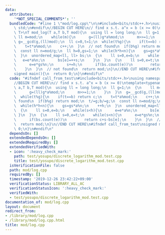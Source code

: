 ```yaml
---
data:
  attributes:
    '*NOT_SPECIAL_COMMENTS*': ''
  bundledCode: "#line 1 \"mod/log.cpp\"\n\n#include<bits/stdc++.h>\nusing namespace\
    \ std;\n#endif\n//BEGIN CUT HERE\n// find x s.t. a^x = b (x >= 0)\ntemplate<typename\
    \ T>\nT mod_log(T a,T b,T mod){\n  using ll = long long;\n  ll g=1;\n  {\n   \
    \ ll m=mod;\n    while(m){\n      g=(ll)g*a%mod;\n      m>>=1;\n    }\n  }\n \
    \ g=__gcd(g,(ll)mod);\n  ll c=0,t=1;\n  while(t%g){\n    if(t==b) return c;\n\
    \    t=t*a%mod;\n    c++;\n  }\n  // not found\n  if(b%g) return mod;\n  t/=g;b/=g;\n\
    \  const ll n=mod/g;\n  ll h=0,gs=1;\n  while(h*h<n){\n    gs=gs*a%n;\n    ++h;\n\
    \  }\n  unordered_map<ll, ll> bs;\n  {\n    ll s=0,e=b;\n    while(s<h){\n   \
    \   e=e*a%n;\n      bs[e]=++s;\n    }\n  }\n  {\n    ll s=0,e=t;\n    while(s<n){\n\
    \      e=e*gs%n;\n      s+=h;\n      if(bs.count(e))\n        return c+s-bs[e];\n\
    \    }\n  }\n  // not found\n  return mod;\n}\n//END CUT HERE\n#ifndef call_from_test\n\
    signed main(){\n  return 0;\n}\n#endif\n"
  code: "#ifndef call_from_test\n#include<bits/stdc++.h>\nusing namespace std;\n#endif\n\
    //BEGIN CUT HERE\n// find x s.t. a^x = b (x >= 0)\ntemplate<typename T>\nT mod_log(T\
    \ a,T b,T mod){\n  using ll = long long;\n  ll g=1;\n  {\n    ll m=mod;\n    while(m){\n\
    \      g=(ll)g*a%mod;\n      m>>=1;\n    }\n  }\n  g=__gcd(g,(ll)mod);\n  ll c=0,t=1;\n\
    \  while(t%g){\n    if(t==b) return c;\n    t=t*a%mod;\n    c++;\n  }\n  // not\
    \ found\n  if(b%g) return mod;\n  t/=g;b/=g;\n  const ll n=mod/g;\n  ll h=0,gs=1;\n\
    \  while(h*h<n){\n    gs=gs*a%n;\n    ++h;\n  }\n  unordered_map<ll, ll> bs;\n\
    \  {\n    ll s=0,e=b;\n    while(s<h){\n      e=e*a%n;\n      bs[e]=++s;\n   \
    \ }\n  }\n  {\n    ll s=0,e=t;\n    while(s<n){\n      e=e*gs%n;\n      s+=h;\n\
    \      if(bs.count(e))\n        return c+s-bs[e];\n    }\n  }\n  // not found\n\
    \  return mod;\n}\n//END CUT HERE\n#ifndef call_from_test\nsigned main(){\n  return\
    \ 0;\n}\n#endif\n"
  dependsOn: []
  extendedDependsOn: []
  extendedRequiredBy: []
  extendedVerifiedWith:
  - icon: ':heavy_check_mark:'
    path: test/yosupo/discrete_logarithm_mod.test.cpp
    title: test/yosupo/discrete_logarithm_mod.test.cpp
  isVerificationFile: false
  path: mod/log.cpp
  requiredBy: []
  timestamp: '2019-12-26 23:42:22+09:00'
  verificationStatus: LIBRARY_ALL_AC
  verificationStatusIcon: ':heavy_check_mark:'
  verifiedWith:
  - test/yosupo/discrete_logarithm_mod.test.cpp
documentation_of: mod/log.cpp
layout: document
redirect_from:
- /library/mod/log.cpp
- /library/mod/log.cpp.html
title: mod/log.cpp
---
```

